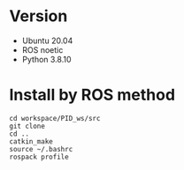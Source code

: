 # Version
- Ubuntu 20.04
- ROS noetic
- Python 3.8.10

# Install by ROS method
```
cd workspace/PID_ws/src
git clone
cd ..
catkin_make
source ~/.bashrc
rospack profile
```
